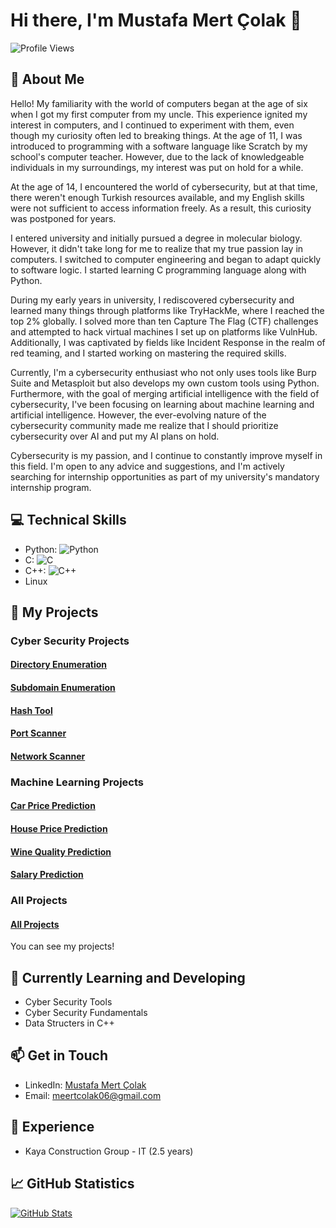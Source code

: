 # Hi there, I'm Mustafa Mert Çolak 👋

<script src="https://tryhackme.com/badge/2246841"></script>

![Profile Views](https://komarev.com/ghpvc/?username=MertColakk&color=brightgreen)

## 🧠 About Me
Hello! My familiarity with the world of computers began at the age of six when I got my first computer from my uncle. This experience ignited my interest in computers, and I continued to experiment with them, even though my curiosity often led to breaking things. At the age of 11, I was introduced to programming with a software language like Scratch by my school's computer teacher. However, due to the lack of knowledgeable individuals in my surroundings, my interest was put on hold for a while.

At the age of 14, I encountered the world of cybersecurity, but at that time, there weren't enough Turkish resources available, and my English skills were not sufficient to access information freely. As a result, this curiosity was postponed for years.

I entered university and initially pursued a degree in molecular biology. However, it didn't take long for me to realize that my true passion lay in computers. I switched to computer engineering and began to adapt quickly to software logic. I started learning C programming language along with Python.

During my early years in university, I rediscovered cybersecurity and learned many things through platforms like TryHackMe, where I reached the top 2% globally. I solved more than ten Capture The Flag (CTF) challenges and attempted to hack virtual machines I set up on platforms like VulnHub. Additionally, I was captivated by fields like Incident Response in the realm of red teaming, and I started working on mastering the required skills.

Currently, I'm a cybersecurity enthusiast who not only uses tools like Burp Suite and Metasploit but also develops my own custom tools using Python. Furthermore, with the goal of merging artificial intelligence with the field of cybersecurity, I've been focusing on learning about machine learning and artificial intelligence. However, the ever-evolving nature of the cybersecurity community made me realize that I should prioritize cybersecurity over AI and put my AI plans on hold.

Cybersecurity is my passion, and I continue to constantly improve myself in this field. I'm open to any advice and suggestions, and I'm actively searching for internship opportunities as part of my university's mandatory internship program.
## 💻 Technical Skills

- Python: ![Python](https://img.shields.io/badge/Python-Advenced-blue)
- C: ![C](https://img.shields.io/badge/C-Advanced-blue)
- C++: ![C++](https://img.shields.io/badge/C++-Advanced-blue)
- Linux

## 🚀 My Projects

### Cyber Security Projects
#### [Directory Enumeration](https://github.com/MertColakk/Directory_Finder)
#### [Subdomain Enumeration](https://github.com/MertColakk/Subdomain_Finder)
#### [Hash Tool](https://github.com/MertColakk/QrNX_Hash_Tool)
#### [Port Scanner](https://github.com/MertColakk/Port_Scanner)
#### [Network Scanner](https://github.com/MertColakk/Simple_Net_Scanner)

### Machine Learning Projects
#### [Car Price Prediction](https://github.com/MertColakk/Car_Price_Prediction)
#### [House Price Prediction](https://github.com/MertColakk/House_Price_Guesser)
#### [Wine Quality Prediction](https://github.com/MertColakk/Wine_Quality)
#### [Salary Prediction](https://github.com/MertColakk/Salary_Guesser)

### All Projects
#### [All Projects](https://github.com/MertColakk?tab=repositories)

You can see my projects!

## 🌱 Currently Learning and Developing

- Cyber Security Tools 
- Cyber Security Fundamentals
- Data Structers in C++

## 📫 Get in Touch

- LinkedIn: [Mustafa Mert Çolak](https://www.linkedin.com/in/mustafa-mert-%C3%A7olak-548b3725a/)
- Email: meertcolak06@gmail.com

## 💼 Experience

- Kaya Construction Group - IT (2.5 years)

## 📈 GitHub Statistics

[![GitHub Stats](https://github-readme-stats.vercel.app/api?username=MertColakk&show_icons=true&count_private=true&hide=prs,issues&theme=radical)](https://github.com/anuraghazra/github-readme-stats)
